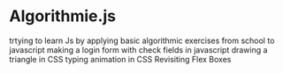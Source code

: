 # Algorithmie.js
trtying to learn Js by applying basic algorithmic exercises from school to javascript 
making a login form with check fields in javascript
drawing a triangle in CSS 
typing animation in CSS 
Revisiting Flex Boxes
